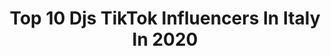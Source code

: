---
title: Top 10 Djs TikTok Influencers In Italy In 2020
description: >-
  Find top djs TikTok influencers in Italy in 2020. Most popular hashtags: #viral #perte #neiperte #duetto.
platform: TikTok
hits: 9
text_top: See the most popular TikTok profiles on inBeat.
text_bottom: Our search engine aggregates 9 TikTok influencers like this in Italy for you to contact.
profiles:
  - username: "lucadea"
    fullname: >-
      LUCA DEA
    bio: >-
      🇮🇹 videomaker 🎥 since2008 FACEBOOK 101 K followers INSTAGRAM 99 K followers
    location: "Italy"
    followers: 8380
    engagement: 451
    commentsToLikes: 0.025598
    id: ckbkvqd7lrbpk0j23wdt0dyq8
    verified: false
    hashtags: "#lucadea, #ibiza, #techhousemusic, #techhousedj"
  - username: "filippolombardelli"
    fullname: >-
      filippolombardelli
    bio: >-
      Italian🇮🇹 📍Marche Singer & Pianist 🎤🎹 Instagram: @filippolombardelli
    location: "Italy"
    followers: 36800
    engagement: 1369
    commentsToLikes: 0.022248
    id: ck83zgaum0i2a0j78461ysje3
    verified: false
    hashtags: "#pianoforte, #ricordi, #triste, #piano"
  - username: "emanuelebianconi"
    fullname: >-
      emanuele bianconi
    bio: >-
      Emanuele Bianconi💪 01 Z 🔥 🤣🤩
    location: "Italy"
    followers: 4987
    engagement: 692
    commentsToLikes: 0.055212
    id: cka8gg9o96hb80i78oeo5aihb
    verified: false
    hashtags: "#duetto, #perte, #foryou, #neiperte"
  - username: "lollibusmusic"
    fullname: >-
      Lollibus_
    bio: >-
      International Dj and Producer trying to make memes with my music for a living
    location: "Italy"
    followers: 2958
    engagement: 913
    commentsToLikes: 0.027920
    id: ck8vshyi7dnfj0j78wnmc2ab2
    verified: false
    hashtags: "#fup, #viral, #fyp, #spongebobmemes"
  - username: "morethanibiza"
    fullname: >-
      More Than Ibiza
    bio: >-
      👉 Follow us if you love IBIZA or FORMENTERA! ☀️
    location: "Italy"
    followers: 11500
    engagement: 665
    commentsToLikes: 0.027440
    id: ckacajhjwh06p0i78gkme22cy
    verified: false
    hashtags: "#tiktokespa, #baleares, #sea, #orange"
  - username: "andreadamante"
    fullname: >-
      Andrea Damante
    bio: >-
      Dj and producer
    location: "Italy"
    followers: 244300
    engagement: 580
    commentsToLikes: 0.002396
    id: ck8w3eybd7hp60j78jlissm4i
    verified: true
    hashtags: "#amazonprime, #thinkabout, #fifa20, #djs"
  - username: "djshablo"
    fullname: >-
      SHABLO
    bio: >-
      M’MANC 💔 featuring Sfera Ebbasta & Geolier 📈📲 ⤵️
    location: "Italy"
    followers: 71800
    engagement: 894
    commentsToLikes: 0.007095
    id: ckcej0vcyrmde0j23mzhe55r8
    verified: true
    hashtags: "#noncisto, #urubamba, #mmanc, #geolier"
  - username: "bobomartini"
    fullname: >-
      BoboMartini🇮🇹
    bio: >-
      Lv. 23 / Fiumicino🇮🇹 directbobomartini@gmail.com No Edit Transitioner🔂
    location: "Italy"
    followers: 35400
    engagement: 1020
    commentsToLikes: 0.047548
    id: cka6natjkal1h0i7849bos2g1
    verified: true
    hashtags: "#twitchitalia, #italy, #trend, #twitch"
  - username: "francescapreani"
    fullname: >-
      francescapreani
    bio: >-
      Francesca ♡ 20 yrs old ♡ Italy 🇮🇹 FOLLOW ME ON: 🎀Instagram: francescapreani
    location: "Italy"
    followers: 51000
    engagement: 1383
    commentsToLikes: 0.016050
    id: ckb0o6rbqecf30j230spc819i
    verified: false
    hashtags: "#dog, #viral, #perte, #mmanc"
---